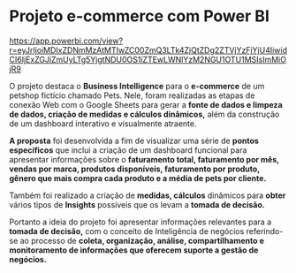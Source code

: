 # Projeto e-commerce com Power BI

https://app.powerbi.com/view?r=eyJrIjoiMDIxZDNmMzAtMTIwZC00ZmQ3LTk4ZjQtZDg2ZTVjYzFjYjU4IiwidCI6IjExZGJiZmUyLTg5YjgtNDU0OS1iZTEwLWNlYzM2NGU1OTU1MSIsImMiOjR9

O projeto destaca o **Business Intelligence** para o **e-commerce** de um petshop fictício chamado Pets. Nele, foram realizadas as etapas de conexão Web com o Google Sheets para gerar a **fonte de dados e limpeza de dados, criação de medidas e cálculos dinâmicos,** além da construção de um dashboard interativo e visualmente atraente. 

**A proposta** foi desenvolvida a fim de visualizar uma série de **pontos específicos** que inclui a criação de um dashboard funcional para apresentar informações sobre o **faturamento total, faturamento por mês, vendas por marca, produtos disponíveis, faturamento por produto, gênero que mais compra cada produto e a média de pets por cliente.**  

Também foi realizado a criação de **medidas, cálculos** dinâmicos para **obter** vários tipos de **Insights** possíveis que os levam a **tomada de decisão.** 

Portanto a ideia do projeto foi apresentar informações relevantes para a **tomada de decisão,** com o conceito de Inteligência de negócios referindo-se ao processo de **coleta, organização, análise, compartilhamento e monitoramento de informações que oferecem suporte a gestão de negócios.**

